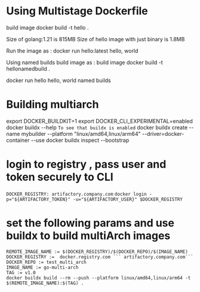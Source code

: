 # Using Multistage Dockerfile
build image docker build -t hello .

Size of golang:1.21 is 815MB
Size of hello image with just binary is 1.8MB

Run the image as :
docker run hello:latest
hello, world

Using named builds
build image as : 
build image docker build -t hellonamedbuild .

docker run hello
hello, world named builds

# Building multiarch
export DOCKER_BUILDKIT=1
export DOCKER_CLI_EXPERIMENTAL=enabled
docker buildx --help ```To see that buildx is enabled```
docker buildx create --name mybuilder --platform "linux/amd64,linux/arm64" --driver=docker-container --use
docker buildx inspect --bootstrap

# login to registry , pass user and token securely to CLI
```DOCKER_REGISTRY: artifactory.company.com```
```docker login -p="${ARTIFACTORY_TOKEN}" -u="${ARTIFACTORY_USER}" $DOCKER_REGISTRY```

# set the following params and use buildx to build multiArch images
```
REMOTE_IMAGE_NAME := $(DOCKER_REGISTRY)/$(DOCKER_REPO)/$(IMAGE_NAME)
DOCKER_REGISTRY :=  docker.registry.com ``` artifactory.company.com```
DOCKER_REPO := test_multi_arch
IMAGE_NAME := go-multi-arch
TAG := v1.0 
docker buildx build --rm --push --platform linux/amd64,linux/arm64 -t $(REMOTE_IMAGE_NAME):$(TAG) .
```
